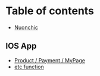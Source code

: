 # Table of contents

* [Nuonchic](README.md)

## IOS App <a id="iosapp"></a>

* [Product / Payment / MyPage](iosapp/api.md)
* [etc function](iosapp/etc.md)

